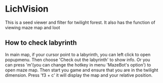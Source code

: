 # LichVision
This is a seed viewer and filter for twilight forest. It also has the function of viewing maze map and loot

## How to check labyrinth
In main map, if your cursor point to a labyrinth, you can left click to open popupmenu. Then choose 'Check out the labyrinth' to show info.
Or you can press 'm'(you can change the hotkey in menu 'MazeBot's option') to open maze map. Then start you game and ensure that you are in the twilight dimension. Press 'f3 + c' it will display the map and your relative position.

